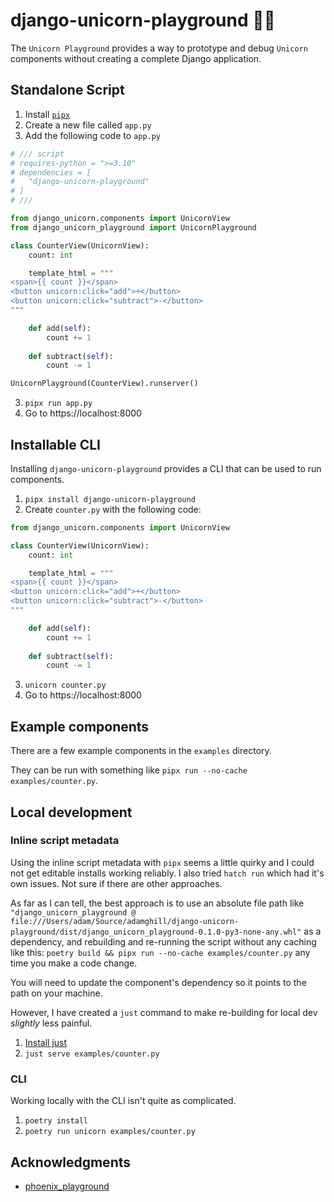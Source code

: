 # django-unicorn-playground 🦄🛝

The `Unicorn Playground` provides a way to prototype and debug `Unicorn` components without creating a complete Django application.

## Standalone Script

1. Install [`pipx`](https://pipx.pypa.io/latest/installation/)
1. Create a new file called `app.py`
1. Add the following code to `app.py`

```python
# /// script
# requires-python = ">=3.10"
# dependencies = [
#   "django-unicorn-playground"
# ]
# ///

from django_unicorn.components import UnicornView
from django_unicorn_playground import UnicornPlayground

class CounterView(UnicornView):
    count: int

    template_html = """
<span>{{ count }}</span>
<button unicorn:click="add">+</button>
<button unicorn:click="subtract">-</button>
"""

    def add(self):
        count += 1
    
    def subtract(self):
        count -= 1

UnicornPlayground(CounterView).runserver()
```

3. `pipx run app.py`
4. Go to https://localhost:8000

## Installable CLI

Installing `django-unicorn-playground` provides a CLI that can be used to run components.

1. `pipx install django-unicorn-playground`
1. Create `counter.py` with the following code:

```python
from django_unicorn.components import UnicornView

class CounterView(UnicornView):
    count: int

    template_html = """
<span>{{ count }}</span>
<button unicorn:click="add">+</button>
<button unicorn:click="subtract">-</button>
"""

    def add(self):
        count += 1
    
    def subtract(self):
        count -= 1
```

3. `unicorn counter.py`
4. Go to https://localhost:8000

## Example components

There are a few example components in the `examples` directory.

They can be run with something like `pipx run --no-cache examples/counter.py`.

## Local development

### Inline script metadata

Using the inline script metadata with `pipx` seems a little quirky and I could not get editable installs working reliably. I also tried `hatch run` which had it's own issues. Not sure if there are other approaches.

As far as I can tell, the best approach is to use an absolute file path like `"django_unicorn_playground @ file:///Users/adam/Source/adamghill/django-unicorn-playground/dist/django_unicorn_playground-0.1.0-py3-none-any.whl"` as a dependency, and rebuilding and re-running the script without any caching like this: `poetry build && pipx run --no-cache examples/counter.py` any time you make a code change.

You will need to update the component's dependency so it points to the path on your machine.

However, I have created a `just` command to make re-building for local dev _slightly_ less painful.

1. [Install just](https://just.systems/man/en/chapter_4.html)
1. `just serve examples/counter.py`

### CLI

Working locally with the CLI isn't quite as complicated.

1. `poetry install`
1. `poetry run unicorn examples/counter.py`

## Acknowledgments

- [phoenix_playground](https://github.com/phoenix-playground/phoenix_playground)
